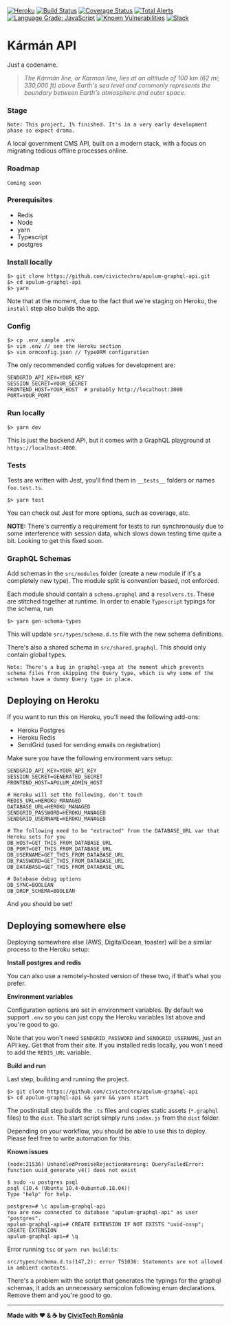 [![Heroku](https://badge.glitch.me/karman-graphql-api-prod/heroku)](https://karman-graphql-api-prod.herokuapp.com/)
[![Build Status](https://travis-ci.com/civictechro/apulum-graphql-api.svg?branch=master)](https://travis-ci.com/civictechro/apulum-graphql-api) [![Coverage Status](https://coveralls.io/repos/github/civictechro/apulum-graphql-api/badge.svg?branch=master)](https://coveralls.io/github/civictechro/apulum-graphql-api?branch=master) [![Total Alerts](https://img.shields.io/lgtm/alerts/g/civictechro/apulum-graphql-api.svg?logo=lgtm&logoWidth=18)](https://lgtm.com/projects/g/civictechro/apulum-graphql-api/alerts/) [![Language Grade: JavaScript](https://img.shields.io/lgtm/grade/javascript/g/civictechro/apulum-graphql-api.svg?logo=lgtm&logoWidth=18)](https://lgtm.com/projects/g/civictechro/apulum-graphql-api/context:javascript) [![Known Vulnerabilities](https://snyk.io/test/github/civictechro/apulum-graphql-api/badge.svg)](https://snyk.io/test/github/civictechro/apulum-graphql-api) [![Slack](https://img.shields.io/badge/slack-%23team--alba--iulia-green.svg)](https://civictechro.slack.com/messages/C4Y24QL7M/) 

# Kármán API

Just a codename.

> _The Kármán line, or Karman line, lies at an altitude of 100 km (62 mi; 330,000 ft) above Earth's sea level and commonly represents the boundary between Earth's atmosphere and outer space._

### Stage

`Note: This project, 1% finished. It's in a very early development phase so expect drama.`

A local government CMS API, built on a modern stack, with a focus on migrating tedious offline processes online. 

### Roadmap 

`Coming soon`


### Prerequisites

- Redis
- Node
- yarn
- Typescript
- postgres

### Install locally

```
$> git clone https://github.com/civictechro/apulum-graphql-api.git
$> cd apulum-graphql-api
$> yarn
```

Note that at the moment, due to the fact that we're staging on Heroku, the `install` step also builds the app.

### Config 

```
$> cp .env_sample .env 
$> vim .env // see the Heroku section
$> vim ormconfig.json // TypeORM configuration
```

The only recommended config values for development are:

```
SENDGRID_API_KEY=YOUR_KEY
SESSION_SECRET=YOUR_SECRET
FRONTEND_HOST=YOUR_HOST  # probably http://localhost:3000
PORT=YOUR_PORT
```

### Run locally

```
$> yarn dev 
```

This is just the backend API, but it comes with a GraphQL playground at `https://localhost:4000`.

### Tests

Tests are written with Jest, you'll find them in `__tests__` folders or names `foo.test.ts`.

```
$> yarn test
```

You can check out Jest for more options, such as coverage, etc. 

**NOTE:** There's currently a requirement for tests to run synchronously due to some interference with session data, which slows down testing time quite a bit. Looking to get this fixed soon.

### GraphQL Schemas

Add schemas in the `src/modules` folder (create a new module if it's a completely new type). The module split is convention based, not enforced. 

Each module should contain a `schema.graphql` and a `resolvers.ts`. These are stitched together at runtime. In order to enable `Typescript` typings for the schema, run 

```
$> yarn gen-schema-types
```

This will update `src/types/schema.d.ts` file with the new schema definitions. 

There's also a shared schema in `src/shared.graphql`. This should only contain global types. 

`Note: There's a bug in graphql-yoga at the moment which prevents schema files from skipping the Query type, which is why some of the schemas have a dummy Query type in place.`

## Deploying on Heroku

If you want to run this on Heroku, you'll need the following add-ons:
  - Heroku Postgres
  - Heroku Redis
  - SendGrid (used for sending emails on registration)

Make sure you have the following environment vars setup: 

```
SENDGRID_API_KEY=YOUR_API_KEY
SESSION_SECRET=GENERATED_SECRET
FRONTEND_HOST=APULUM_ADMIN_HOST

# Heroku will set the following, don't touch
REDIS_URL=HEROKU_MANAGED
DATABASE_URL=HEROKU_MANAGED
SENDGRID_PASSWORD=HEROKU_MANAGED
SENDGRID_USERNAME=HEROKU_MANAGED

# The following need to be "extracted" from the DATABASE_URL var that Heroku sets for you
DB_HOST=GET_THIS_FROM_DATABASE_URL
DB_PORT=GET_THIS_FROM_DATABASE_URL
DB_USERNAME=GET_THIS_FROM_DATABASE_URL
DB_PASSWORD=GET_THIS_FROM_DATABASE_URL
DB_DATABASE=GET_THIS_FROM_DATABASE_URL

# Database debug options
DB_SYNC=BOOLEAN
DB_DROP_SCHEMA=BOOLEAN
```

And you should be set! 

## Deploying somewhere else

Deploying somewhere else (AWS, DigitalOcean, toaster) will be a similar process to the Heroku setup:


**Install postgres and redis**

You can also use a remotely-hosted version of these two, if that's what you prefer.

**Environment variables**

Configuration options are set in environment variables. By default we support `.env` so you can just copy the Heroku variables list above and you're good to go.

Note that you won't need `SENDGRID_PASSWORD` and `SENDGRID_USERNAME`, just an API key. Get that from their site. If you installed redis locally, you won't need to add the `REDIS_URL` variable.

**Build and run**

Last step, building and running the project. 

```
$> git clone https://github.com/civictechro/apulum-graphql-api
$> cd apulum-graphql-api && yarn && yarn start
```

The postinstall step builds the `.ts` files and copies static assets (`*.graphql` files) to the `dist`. The start script simply runs `index.js` from the `dist` folder.

Depending on your workflow, you should be able to use this to deploy. Please feel free to write automation for this. 

**Known issues**

```
(node:21536) UnhandledPromiseRejectionWarning: QueryFailedError: function uuid_generate_v4() does not exist

$ sudo -u postgres psql
psql (10.4 (Ubuntu 10.4-0ubuntu0.18.04))
Type "help" for help.

postgres=# \c apulum-graphql-api
You are now connected to database "apulum-graphql-api" as user "postgres".
apulum-graphql-api=# CREATE EXTENSION IF NOT EXISTS "uuid-ossp";
CREATE EXTENSION
apulum-graphql-api=# \q
```

Error running `tsc` or `yarn run build:ts`:

```
src/types/schema.d.ts(147,2): error TS1036: Statements are not allowed in ambient contexts.
```

There's a problem with the script that generates the typings for the graphql schemas, it adds an unnecessary semicolon following enum declarations. Remove them and you're good to go.

----------

**Made with :heart: & :coffee: by [CivicTech România](https://civictech.ro/)**
